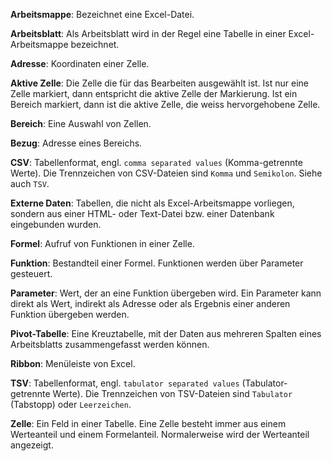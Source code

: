 **Arbeitsmappe**: Bezeichnet eine Excel-Datei.

**Arbeitsblatt**: Als Arbeitsblatt wird in der Regel eine Tabelle in einer Excel-Arbeitsmappe bezeichnet. 

**Adresse**: Koordinaten einer Zelle.

**Aktive Zelle**: Die Zelle die für das Bearbeiten ausgewählt ist. Ist nur eine Zelle markiert, dann entspricht die aktive Zelle der Markierung. Ist ein Bereich markiert, dann ist die aktive Zelle, die weiss hervorgehobene Zelle.

**Bereich**: Eine Auswahl von Zellen.

**Bezug**: Adresse eines Bereichs.

**CSV**: Tabellenformat, engl. ``comma separated values`` (Komma-getrennte Werte). Die Trennzeichen von CSV-Dateien sind ``Komma`` und ``Semikolon``. Siehe auch ``TSV``.

**Externe Daten**: Tabellen, die nicht als Excel-Arbeitsmappe vorliegen, sondern aus einer HTML- oder Text-Datei bzw. einer Datenbank eingebunden wurden.

**Formel**: Aufruf von Funktionen in einer Zelle. 

**Funktion**: Bestandteil einer Formel. Funktionen werden über Parameter gesteuert. 

**Parameter**: Wert, der an eine Funktion übergeben wird. Ein Parameter kann direkt als Wert, indirekt als Adresse oder als Ergebnis einer anderen Funktion übergeben werden. 

**Pivot-Tabelle**: Eine Kreuztabelle, mit der Daten aus mehreren Spalten eines Arbeitsblatts zusammengefasst werden können.

**Ribbon**: Menüleiste von Excel. 

**TSV**: Tabellenformat, engl. ``tabulator separated values`` (Tabulator-getrennte Werte). Die Trennzeichen von TSV-Dateien sind ``Tabulator`` (Tabstopp) oder ``Leerzeichen``. 

**Zelle**: Ein Feld in einer Tabelle. Eine Zelle besteht immer aus einem Werteanteil und einem Formelanteil. Normalerweise wird der Werteanteil angezeigt. 
